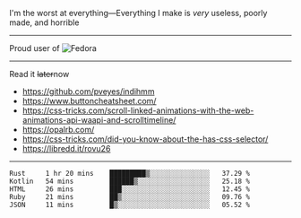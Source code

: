 I'm the worst at everything—Everything I make is *very* useless, poorly made, and horrible

___
Proud user of ![Fedora](https://img.shields.io/badge/-Fedora-blue?style=flat-square&logo=fedora)

___
Read it <s>later</s>now
- https://github.com/pveyes/indihmm
- https://www.buttoncheatsheet.com/
- https://css-tricks.com/scroll-linked-animations-with-the-web-animations-api-waapi-and-scrolltimeline/
- https://opalrb.com/
- https://css-tricks.com/did-you-know-about-the-has-css-selector/
- https://libredd.it/rovu26

___
<!--START_SECTION:waka-->
```text
Rust     1 hr 20 mins    █████████▒░░░░░░░░░░░░░░░   37.29 % 
Kotlin   54 mins         ██████▒░░░░░░░░░░░░░░░░░░   25.18 % 
HTML     26 mins         ███░░░░░░░░░░░░░░░░░░░░░░   12.45 % 
Ruby     21 mins         ██▒░░░░░░░░░░░░░░░░░░░░░░   09.76 % 
JSON     11 mins         █▒░░░░░░░░░░░░░░░░░░░░░░░   05.52 % 
```
<!--END_SECTION:waka-->
